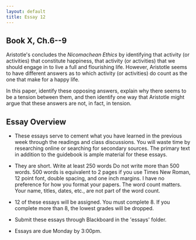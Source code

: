 ```yaml
---
layout: default
title: Essay 12
---
```


## Book X, Ch.6--9

Aristotle's concludes the *Nicomachean Ethics* by identifying that activity (or activities) that constitute happiness, that activity (or activities) that we should engage in to live a full and flourishing life. However, Aristotle seems to have different answers as to which activity (or activities) do count as the one that make for a happy life. 

In this paper, identify these opposing answers, explain why there seems to be a tension between them, and then identify one way that Aristotle might argue that these answers are not, in fact, in tension.  

## Essay Overview

+ These essays serve to cement what you have learned in the previous week through the readings and class discussions. You will waste time by researching online or searching for secondary sources. The primary text in addition to the guidebook is ample material for these essays.

+ They are short. Write at least 250 words Do not write more than 500 words. 500 words is equivalent to 2 pages if you use Times New Roman, 12 point font, double spacing, and one inch margins. I have no preference for how you format your papers. The word count matters. Your name, titles, dates, etc., are not part of the word count. 

+ 12 of these essays will be assigned. You must complete 8. If you complete more than 8, the lowest grades will be dropped.

+ Submit these essays through Blackboard in the 'essays' folder. 

+ Essays are due Monday by 3:00pm. 





 
